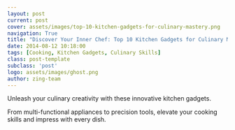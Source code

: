 ```yaml
---
layout: post
current: post
cover: assets/images/top-10-kitchen-gadgets-for-culinary-mastery.png
navigation: True
title: "Discover Your Inner Chef: Top 10 Kitchen Gadgets for Culinary Mastery"
date: 2014-08-12 10:18:00
tags: [Cooking, Kitchen Gadgets, Culinary Skills]
class: post-template
subclass: 'post'
logo: assets/images/ghost.png
author: zing-team
---
```


Unleash your culinary creativity with these innovative kitchen gadgets.

From multi-functional appliances to precision tools,
elevate your cooking skills and impress with every dish.
